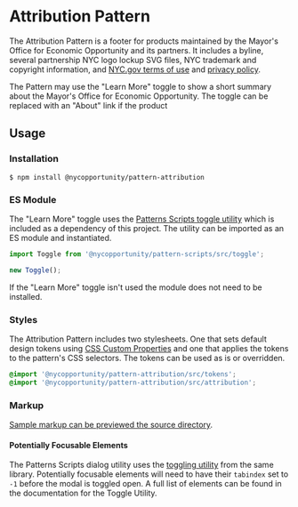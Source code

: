 # Attribution Pattern

The Attribution Pattern is a footer for products maintained by the Mayor's Office for Economic Opportunity and its partners. It includes a byline, several partnership NYC logo lockup SVG files, NYC trademark and copyright information, and [NYC.gov terms of use](http://www1.nyc.gov/home/privacy-policy.page) and [privacy policy](http://www1.nyc.gov/home/terms-of-use.page).

The Pattern may use the "Learn More" toggle to show a short summary about the Mayor's Office for Economic Opportunity. The toggle can be replaced with an "About" link if the product

## Usage

### Installation

```shell
$ npm install @nycopportunity/pattern-attribution
```

### ES Module

The "Learn More" toggle uses the [Patterns Scripts toggle utility](https://github.com/CityOfNewYork/patterns-scripts/tree/main/src/toggle) which is included as a dependency of this project. The utility can be imported as an ES module and instantiated.

```javascript
import Toggle from '@nycopportunity/pattern-scripts/src/toggle';

new Toggle();
```

If the "Learn More" toggle isn't used the module does not need to be installed.

### Styles

The Attribution Pattern includes two stylesheets. One that sets default design tokens using [CSS Custom Properties](https://developer.mozilla.org/en-US/docs/Web/CSS/Using_CSS_custom_properties) and one that applies the tokens to the pattern's CSS selectors. The tokens can be used as is or overridden.

```scss
@import '@nycopportunity/pattern-attribution/src/tokens';
@import '@nycopportunity/pattern-attribution/src/attribution';
```

### Markup

[Sample markup can be previewed the source directory](src/attribution.twig).

#### Potentially Focusable Elements

The Patterns Scripts dialog utility uses the [toggling utility](https://github.com/CityOfNewYork/patterns-scripts/tree/main/src/toggle#attributes) from the same library. Potentially focusable elements will need to have their `tabindex` set to `-1` before the modal is toggled open. A full list of elements can be found in the documentation for the Toggle Utility.